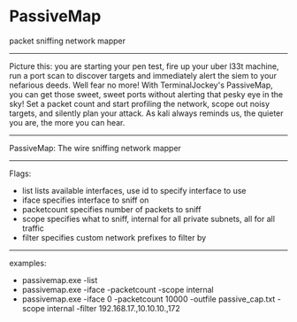 # PassiveMap
packet sniffing network mapper
___
Picture this: you are starting your pen test, fire up your uber l33t machine, run a port scan to discover targets and immediately alert the siem to your nefarious deeds.
Well fear no more! With TerminalJockey's PassiveMap, you can get those sweet, sweet ports without alerting that pesky eye in the sky! Set a packet count and start profiling the network, scope out noisy targets, and silently plan your attack. As kali always reminds us, the quieter you are, the more you can hear.

___
PassiveMap: The wire sniffing network mapper
___
Flags:
- list lists available interfaces, use id to specify interface to use
- iface specifies interface to sniff on 
- packetcount specifies number of packets to sniff
- scope specifies what to sniff, internal for all private subnets, all for all traffic 
- filter specifies custom network prefixes to filter by
___
  examples:
- passivemap.exe -list
- passivemap.exe -iface <id> -packetcount <count> -scope internal 
- passivemap.exe -iface 0 -packetcount 10000 -outfile passive_cap.txt -scope internal -filter 192.168.17.,10.10.10.,172